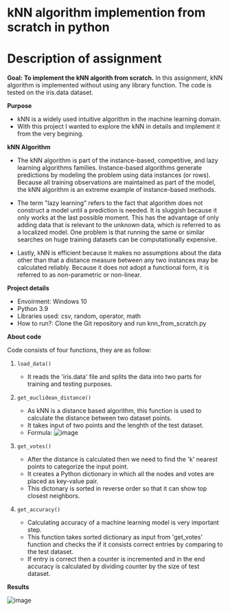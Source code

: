 # kNN algorithm implemention from scratch in python
# Description of assignment

**Goal: To implement the kNN algorith from scratch.**
In this assignment, kNN algorithm is implemented without using any library function. The code is tested on the iris.data dataset.

**Purpose**

- kNN is a widely used intuitive algorithm in the machine learning domain.
- With this project I wanted to explore the kNN in details and implement it from the very begining. 


**kNN Algorithm**

- The kNN algorithm is part of the instance-based, competitive, and lazy learning algorithms families. Instance-based algorithms generate predictions by modeling the problem using data instances (or rows). Because all training observations are maintained as part of the model, the kNN algorithm is an extreme example of instance-based methods. 

- The term "lazy learning" refers to the fact that algorithm does not construct a model until a prediction is needed. It is sluggish because it only works at the last possible moment. This has the advantage of only adding data that is relevant to the unknown data, which is referred to as a localized model. One problem is that running the same or similar searches on huge training datasets can be computationally expensive.

- Lastly, kNN is efficient because it makes no assumptions about the data other than that a distance measure between any two instances may be calculated reliably. Because it does not adopt a functional form, it is referred to as non-parametric or non-linear.

**Project details**

- Envoirment: Windows 10
- Python 3.9
- Libraries used: csv, random, operator, math
- How to run?: Clone the Git repository and run knn_from_scratch.py

**About code**

Code consists of four functions, they are as follow:
1. `load_data()`
	- It reads the 'iris.data' file and splits the data into two parts for training and testing purposes.

2. `get_euclidean_distance()`
	- As kNN is a distance based algorithm, this function is used to calculate the distance between two dataset points.
	- It takes input of two points and the lenghth of the test dataset.
	- Formula: 
	![image](https://user-images.githubusercontent.com/43094149/169632609-a4572e13-ffa9-4721-818f-6b262ec4666f.png)


3. `get_votes()`
	- After the distance is calculated then we need to find the 'k' nearest points to categorize the input point.
	- It creates a Python dictionary in which all the nodes and votes are placed as key-value pair.
	- This dictonary is sorted in reverse order so that it can show top closest neighbors.

4. `get_accuracy()`
	- Calculating accuracy of a machine learning model is very important step.
	- This function takes sorted dictionary as input from 'get_votes' function and checks the if it consists correct entries by comparing to the test dataset.
	- If entry is correct then a counter is incremented and in the end accuracy is calculated by dividing counter by the size of test dataset.

**Results**

![image](https://user-images.githubusercontent.com/43094149/169631895-f05d2bb2-2c28-4452-9bdc-404c42e05a70.png)
